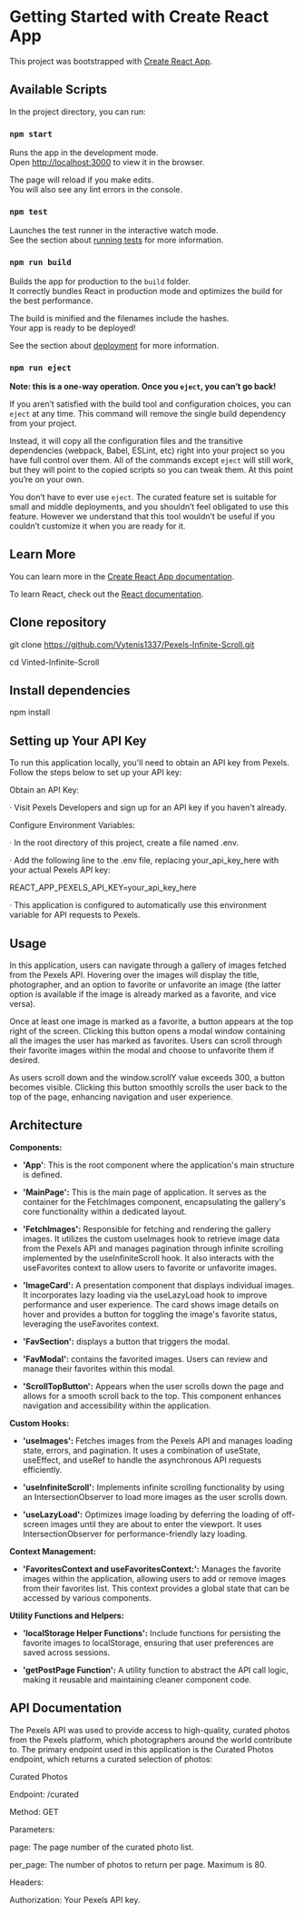 # Getting Started with Create React App

This project was bootstrapped with [Create React App](https://github.com/facebook/create-react-app).

## Available Scripts

In the project directory, you can run:

### `npm start`

Runs the app in the development mode.\
Open [http://localhost:3000](http://localhost:3000) to view it in the browser.

The page will reload if you make edits.\
You will also see any lint errors in the console.

### `npm test`

Launches the test runner in the interactive watch mode.\
See the section about [running tests](https://facebook.github.io/create-react-app/docs/running-tests) for more information.

### `npm run build`

Builds the app for production to the `build` folder.\
It correctly bundles React in production mode and optimizes the build for the best performance.

The build is minified and the filenames include the hashes.\
Your app is ready to be deployed!

See the section about [deployment](https://facebook.github.io/create-react-app/docs/deployment) for more information.

### `npm run eject`

**Note: this is a one-way operation. Once you `eject`, you can’t go back!**

If you aren’t satisfied with the build tool and configuration choices, you can `eject` at any time. This command will remove the single build dependency from your project.

Instead, it will copy all the configuration files and the transitive dependencies (webpack, Babel, ESLint, etc) right into your project so you have full control over them. All of the commands except `eject` will still work, but they will point to the copied scripts so you can tweak them. At this point you’re on your own.

You don’t have to ever use `eject`. The curated feature set is suitable for small and middle deployments, and you shouldn’t feel obligated to use this feature. However we understand that this tool wouldn’t be useful if you couldn’t customize it when you are ready for it.

## Learn More

You can learn more in the [Create React App documentation](https://facebook.github.io/create-react-app/docs/getting-started).

To learn React, check out the [React documentation](https://reactjs.org/).

## Clone repository

git clone https://github.com/Vytenis1337/Pexels-Infinite-Scroll.git

cd Vinted-Infinite-Scroll

## Install dependencies

npm install

## Setting up Your API Key

To run this application locally, you'll need to obtain an API key from Pexels. Follow the steps below to set up your API key:

Obtain an API Key:

&centerdot; Visit Pexels Developers and sign up for an API key if you haven't already.

Configure Environment Variables:

&centerdot; In the root directory of this project, create a file named .env.

&centerdot; Add the following line to the .env file, replacing your_api_key_here with your actual Pexels API key:

REACT_APP_PEXELS_API_KEY=your_api_key_here

&centerdot; This application is configured to automatically use this environment variable for API requests to Pexels.

## Usage

In this application, users can navigate through a gallery of images fetched from the Pexels API. Hovering over the images will display the title, photographer, and an option to favorite or unfavorite an image (the latter option is available if the image is already marked as a favorite, and vice versa).

Once at least one image is marked as a favorite, a button appears at the top right of the screen. Clicking this button opens a modal window containing all the images the user has marked as favorites. Users can scroll through their favorite images within the modal and choose to unfavorite them if desired.

As users scroll down and the window.scrollY value exceeds 300, a button becomes visible. Clicking this button smoothly scrolls the user back to the top of the page, enhancing navigation and user experience.

## Architecture

**Components:**

- **'App'**: This is the root component where the application's main structure is defined.

- **'MainPage':** This is the main page of application. It serves as the container for the FetchImages component, encapsulating the gallery's core functionality within a dedicated layout.

- **'FetchImages':** Responsible for fetching and rendering the gallery images. It utilizes the custom useImages hook to retrieve image data from the Pexels API and manages pagination through infinite scrolling implemented by the useInfiniteScroll hook. It also interacts with the useFavorites context to allow users to favorite or unfavorite images.

- **'ImageCard':** A presentation component that displays individual images. It incorporates lazy loading via the useLazyLoad hook to improve performance and user experience. The card shows image details on hover and provides a button for toggling the image's favorite status, leveraging the useFavorites context.

- **'FavSection':** displays a button that triggers the modal.

- **'FavModal':** contains the favorited images. Users can review and manage their favorites within this modal.

- **'ScrollTopButton':** Appears when the user scrolls down the page and allows for a smooth scroll back to the top. This component enhances navigation and accessibility within the application.

**Custom Hooks:**

- **'useImages':** Fetches images from the Pexels API and manages loading state, errors, and pagination. It uses a combination of useState, useEffect, and useRef to handle the asynchronous API requests efficiently.

- **'useInfiniteScroll':** Implements infinite scrolling functionality by using an IntersectionObserver to load more images as the user scrolls down.

- **'useLazyLoad':** Optimizes image loading by deferring the loading of off-screen images until they are about to enter the viewport. It uses IntersectionObserver for performance-friendly lazy loading.

**Context Management:**

- **'FavoritesContext and useFavoritesContext:':** Manages the favorite images within the application, allowing users to add or remove images from their favorites list. This context provides a global state that can be accessed by various components.

**Utility Functions and Helpers:**

- **'localStorage Helper Functions':** Include functions for persisting the favorite images to localStorage, ensuring that user preferences are saved across sessions.

- **'getPostPage Function':** A utility function to abstract the API call logic, making it reusable and maintaining cleaner component code.

## API Documentation

The Pexels API was used to provide access to high-quality, curated photos from the Pexels platform, which photographers around the world contribute to.
The primary endpoint used in this application is the Curated Photos endpoint, which returns a curated selection of photos:

Curated Photos

Endpoint: /curated

Method: GET

Parameters:

page: The page number of the curated photo list.

per_page: The number of photos to return per page. Maximum is 80.

Headers:

Authorization: Your Pexels API key.
